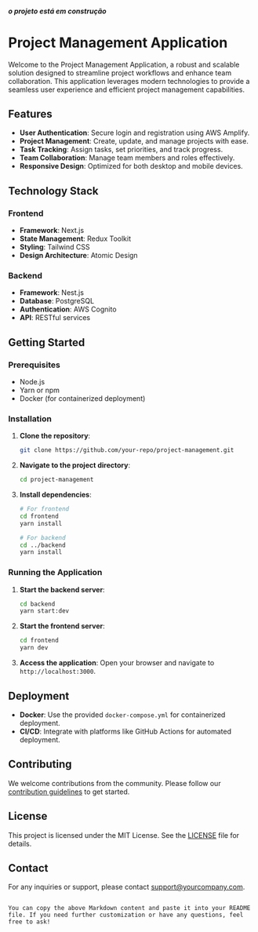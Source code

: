 ##### ****o projeto está em construção****
# Project Management Application

Welcome to the Project Management Application, a robust and scalable solution designed to streamline project workflows and enhance team collaboration. This application leverages modern technologies to provide a seamless user experience and efficient project management capabilities.

## Features

- **User Authentication**: Secure login and registration using AWS Amplify.
- **Project Management**: Create, update, and manage projects with ease.
- **Task Tracking**: Assign tasks, set priorities, and track progress.
- **Team Collaboration**: Manage team members and roles effectively.
- **Responsive Design**: Optimized for both desktop and mobile devices.

## Technology Stack

### Frontend

- **Framework**: Next.js
- **State Management**: Redux Toolkit
- **Styling**: Tailwind CSS
- **Design Architecture**: Atomic Design

### Backend

- **Framework**: Nest.js
- **Database**: PostgreSQL
- **Authentication**: AWS Cognito
- **API**: RESTful services

## Getting Started

### Prerequisites

- Node.js
- Yarn or npm
- Docker (for containerized deployment)

### Installation

1. **Clone the repository**:
   ```bash
   git clone https://github.com/your-repo/project-management.git
   ```

2. **Navigate to the project directory**:
   ```bash
   cd project-management
   ```

3. **Install dependencies**:
   ```bash
   # For frontend
   cd frontend
   yarn install

   # For backend
   cd ../backend
   yarn install
   ```

### Running the Application

1. **Start the backend server**:
   ```bash
   cd backend
   yarn start:dev
   ```

2. **Start the frontend server**:
   ```bash
   cd frontend
   yarn dev
   ```

3. **Access the application**:
   Open your browser and navigate to `http://localhost:3000`.

## Deployment

- **Docker**: Use the provided `docker-compose.yml` for containerized deployment.
- **CI/CD**: Integrate with platforms like GitHub Actions for automated deployment.

## Contributing

We welcome contributions from the community. Please follow our [contribution guidelines](CONTRIBUTING.md) to get started.

## License

This project is licensed under the MIT License. See the [LICENSE](LICENSE) file for details.

## Contact

For any inquiries or support, please contact [support@yourcompany.com](mailto:support@yourcompany.com).
```

You can copy the above Markdown content and paste it into your README file. If you need further customization or have any questions, feel free to ask!
